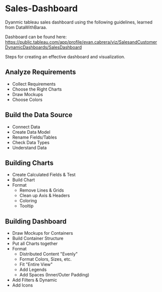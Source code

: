 # Sales-Dashboard

Dyanmic tableau sales dashboard using the following guidelines, learned from DataWithBaraa.

Dashboard can be found here: https://public.tableau.com/app/profile/evan.cabrera/viz/SalesandCustomerDynamicDashboards/SalesDashboard 

Steps for creating an effective dashboard and visualization.

## Analyze Requirements
- Collect Requirements
- Choose the Right Charts
- Draw Mockups
- Choose Colors
## Build the Data Source
- Connect Data
- Create Data Model
- Rename Fields/Tables
- Check Data Types
- Understand Data
## Building Charts
- Create Calculated Fields & Test
- Build Chart
- Format
  - Remove Lines & Grids
  - Clean up Axis & Headers
  - Coloring
  - Tooltip
## Building Dashboard
- Draw Mockups for Containers
- Build Container Structure
- Put all Charts together
- Format
  - Distributed Content "Evenly"
  - Format Colors, Sizes, etc.
  - Fit "Entire View"
  - Add Legends
  - Add Spaces (Inner/Outer Padding)
- Add Filters & Dynamic
- Add Icons
